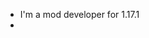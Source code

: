 - I'm a mod developer for 1.17.1
- 

<!---
TheRealDoomSlayer69/TheRealDoomSlayer69 is a ✨ special ✨ repository because its `README.md` (this file) appears on your GitHub profile.
You can click the Preview link to take a look at your changes.
--->
